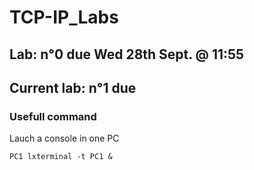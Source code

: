 # TCP-IP_Labs

## Lab: n°0 due Wed 28th Sept. @ 11:55

## Current lab: n°1 due 


### Usefull command

Lauch a console in one PC
 
    PC1 lxterminal -t PC1 &